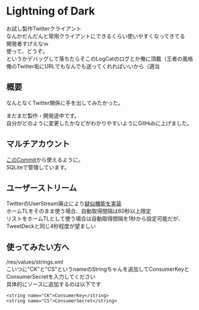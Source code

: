 # Lightning of Dark
お試し製作Twitterクライアント  
なんかだんだんと常用クライアントにできるくらい使いやすくなってきてる  
開発者すげえなｗ  
使って、どうぞ。  
というかデバッグして落ちたらそこのLogCatのログとか俺に頂戴（王者の風格  
俺のTwitter垢にURLでもなんでも送ってくれればいいから（適当

## 概要
なんとなくTwitter関係に手を出してみたかった。

まだまだ製作・開発途中です。  
自分がどのように変更したかなどがわかりやすいようにGitHubに上げました。

## マルチアカウント
[このCommit](https://github.com/sugtao4423/Lightning-of-Dark/tree/e10f6d80e89f9159e95ba101f2f3a82b506d38ea)から使えるように。  
SQLiteで管理しています。

## ユーザーストリーム
TwitterのUserStream廃止により[疑似機能を実装](https://github.com/sugtao4423/Lightning-of-Dark/commit/8974dda0559c2db9b6b9f0a27aa856cf8ff3340d)  
ホームTLをそのまま使う場合、自動取得間隔は60秒以上限定  
リストをホームTLとして使う場合は自動取得間隔を1秒から設定可能だが、TweetDeckと同じ4秒程度が望ましい

## 使ってみたい方へ
/res/values/strings.xml  
こいつに"CK"と"CS"というnameのStringちゃんを追加してConsumerKeyとConsumerSecretを入力してください  
具体的にソースに追加するのは以下です

    <string name="CK">ConsumerKey</string>
    <string name="CS">ConsumerSecret</string>
